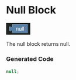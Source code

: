 # Null Block

![Null Block](images/null.jpg)

The null block returns null.

### Generated Code


```js
null;
```
